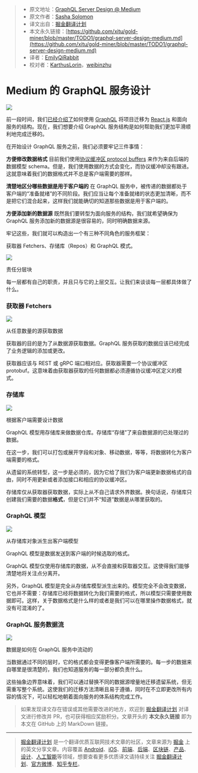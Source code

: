 > * 原文地址：[GraphQL Server Design @ Medium](https://medium.engineering/graphql-server-design-medium-34862677b4b8)
> * 原文作者：[Sasha Solomon](https://medium.engineering/@sachee?source=post_header_lockup)
> * 译文出自：[掘金翻译计划](https://github.com/xitu/gold-miner)
> * 本文永久链接：[https://github.com/xitu/gold-miner/blob/master/TODO1/graphql-server-design-medium.md](https://github.com/xitu/gold-miner/blob/master/TODO1/graphql-server-design-medium.md)
> * 译者：[EmilyQiRabbit](https://github.com/EmilyQiRabbit)
> * 校对者：[KarthusLorin](https://github.com/KarthusLorin)，[weibinzhu](https://github.com/weibinzhu)

# Medium 的 GraphQL 服务设计

![](https://cdn-images-1.medium.com/max/1600/1*LxzBwQmETizo-ZA_jiBLiQ.png)

前一段时间，我们[已经介绍了](https://medium.engineering/2-fast-2-furious-migrating-mediums-codebase-without-slowing-down-84b1e33d81f4)如何使用 [GraphQL](https://graphql.org/) 将项目迁移为 [React.js](https://reactjs.org/) 和面向服务的结构。现在，我们想要介绍 GraphQL 服务结构是如何帮助我们更加平滑顺利地完成迁移的。

在开始设计 GraphQL 服务之前，我们必须要牢记三件事情：

**方便修改数据格式**
目前我们使用[协议缓冲区 protocol buffers](https://en.wikipedia.org/wiki/Protocol_Buffers) 来作为来自后端的数据模型 schema。但是，我们使用数据的方式会变化，而协议缓冲却没有跟进。这就意味着我们的数据格式并不总是客户端需要的那样。

**清楚地区分哪些数据是用于客户端的**
在 GraphQL 服务中，被传递的数据都处于客户端的“准备就绪”的不同阶段。我们应当让每个准备就绪的状态更加清晰，而不是把它们混合起来，这样我们就能确切的知道那些数据是用于客户端的。

**方便添加新的数据源**
既然我们要转型为面向服务的结构，我们就希望确保为 GraphQL 服务添加新的数据源是很容易的，同时明确数据来源。

牢记这些，我们就可以构造出一个有三种不同角色的服务框架：

获取器 Fetchers、存储库（Repos）和 GraphQL 模式。

![](https://cdn-images-1.medium.com/max/1600/1*HcISBhsiC8gaLbfanw4L1A.png)

责任分层块

每一层都有自己的职责，并且只与它的上层交互。让我们来谈谈每一层都具体做了什么。

### 获取器 Fetchers

![](https://cdn-images-1.medium.com/max/1600/1*BmEv_S_KuHP2NJJbcU1qzw.png)

从任意数量的源获取数据

获取器的目的是为了从数据源获取数据。GraphQL 服务获取的数据应该已经完成了业务逻辑的添加或更改。

获取器应该与 REST 或 gRPC 端口相对应。获取器需要一个协议缓冲区 protobuf。这意味着由获取器获取的任何数据都必须遵循协议缓冲区定义的模式。

### 存储库

![](https://cdn-images-1.medium.com/max/1600/1*KDWPV1Q40zj6QFlAKgwpmw.png)

根据客户端需要设计数据

GraphQL 模型用存储库来做数据仓库。存储库“存储”了来自数据源的已处理过的数据。

在这一步，我们可以打包或展开字段和对象、移动数据，等等，将数据转化为客户端需要的格式。

从遗留的系统转型，这一步是必须的，因为它给了我们为客户端更新数据格式的自由，同时不用更新或者添加接口和相应的协议缓冲区。

存储库仅从获取器获取数据，实际上从不自己请求外界数据。换句话说，存储库只创建我们需要的数据**格式**，但是它们并不“知道”数据是从哪里获取的。

### GraphQL 模型

![](https://cdn-images-1.medium.com/max/1600/1*B0nY7N8wYNlWOCEJba7CwQ.png)

从存储库对象派生出客户端模型

GraphQL 模型是数据发送到客户端的时候选取的格式。

GraphQL 模型仅使用存储库的数据，从不会直接和获取器交互。这使得我们能够清楚地将关注点分离开。

另外，GraphQL 模型是完全从存储库模型派生出来的。模型完全不会改变数据，它也并不需要：存储库已经将数据转化为我们需要的格式，所以模型只需要使用数据即可。这样，关于数据格式是什么样的或者是我们可以在哪里操作数据格式，就没有可混淆的了。

### GraphQL 服务数据流

![](https://cdn-images-1.medium.com/max/1600/1*VCs9aXb1RdBFYMhoFJsjjw.png)

数据是如何在 GraphQL 服务中流动的

当数据通过不同的层时，它的格式都会变得更像客户端所需要的。每一步的数据来自哪里是很清楚的，我们也知道服务的每一部分都负责什么。

这些抽象边界意味着，我们可以通过替换不同的数据源增量地迁移遗留系统，但无需重写整个系统。这使我们的迁移方法清晰且易于遵循，同时在不立即更改所有内容的情况下，可以轻松地朝着面向服务的体系结构完成工作。

> 如果发现译文存在错误或其他需要改进的地方，欢迎到 [掘金翻译计划](https://github.com/xitu/gold-miner) 对译文进行修改并 PR，也可获得相应奖励积分。文章开头的 **本文永久链接** 即为本文在 GitHub 上的 MarkDown 链接。


---

> [掘金翻译计划](https://github.com/xitu/gold-miner) 是一个翻译优质互联网技术文章的社区，文章来源为 [掘金](https://juejin.im) 上的英文分享文章。内容覆盖 [Android](https://github.com/xitu/gold-miner#android)、[iOS](https://github.com/xitu/gold-miner#ios)、[前端](https://github.com/xitu/gold-miner#前端)、[后端](https://github.com/xitu/gold-miner#后端)、[区块链](https://github.com/xitu/gold-miner#区块链)、[产品](https://github.com/xitu/gold-miner#产品)、[设计](https://github.com/xitu/gold-miner#设计)、[人工智能](https://github.com/xitu/gold-miner#人工智能)等领域，想要查看更多优质译文请持续关注 [掘金翻译计划](https://github.com/xitu/gold-miner)、[官方微博](http://weibo.com/juejinfanyi)、[知乎专栏](https://zhuanlan.zhihu.com/juejinfanyi)。
